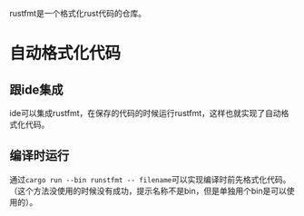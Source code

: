 rustfmt是一个格式化rust代码的仓库。
# 自动格式化代码
## 跟ide集成
ide可以集成rustfmt，在保存的代码的时候运行rustfmt，这样也就实现了自动格式化代码。
## 编译时运行
通过`cargo run --bin runstfmt -- filename`可以实现编译时前先格式化代码。（这个方法没使用的时候没有成功，提示名称不是bin，但是单独用个bin是可以使用的）。
